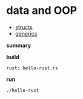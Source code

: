 # data and OOP

- [structs](./structs.rs)
- [generics](./generics.rs)

**summary**

**build**
```
rustc hello-rust.rs
```

**run**
```
./hello-rust
```
